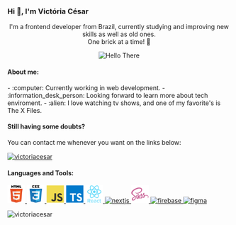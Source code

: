 <h3 align="left">Hi 👋, I'm Victória César</h1>
<p align="center">I'm a frontend developer from Brazil, currently studying and improving new skills as well as old ones.<br>
    One brick at a time! 🤘
</h3>

<p align="center">
<img src="https://www.pinclipart.com/picdir/middle/35-359998_transparent-background-pusheen-gif-clipart.png" alt="Hello There" width="100" height="100"/>
</p>

<h4 align="left">About me:</h4>
- :computer: Currently working in web development.
- :information_desk_person: Looking forward to learn more about tech enviroment.
- :alien: I love watching tv shows, and one of my favorite's is The X Files.

<h4 align="left">Still having some doubts?</h4>
<p align="left">You can contact me whenever you want on the links below:</p>
<p align="left">
<a href="https://linkedin.com/in/victoriacesar" target="blank"><img align="center" src="https://raw.githubusercontent.com/rahuldkjain/github-profile-readme-generator/master/src/images/icons/Social/linked-in-alt.svg" alt="victoriacesar" height="30" width="30" /></a>
</p>

<h4 align="left">Languages and Tools:</h4>
<p align="left"> 
    <a href="https://www.w3.org/html/" target="_blank"> <img src="https://raw.githubusercontent.com/devicons/devicon/master/icons/html5/html5-original-wordmark.svg" alt="html5" width="40" height="40"/> </a> 
  <a href="https://www.w3schools.com/css/" target="_blank"> <img src="https://raw.githubusercontent.com/devicons/devicon/master/icons/css3/css3-original-wordmark.svg" alt="css3" width="40" height="40"/> </a>
    <a href="https://developer.mozilla.org/en-US/docs/Web/JavaScript" target="_blank"> <img src="https://raw.githubusercontent.com/devicons/devicon/master/icons/javascript/javascript-original.svg" alt="javascript" width="40" height="40"/> </a> 
  <a href="https://www.typescriptlang.org/" target="_blank"> <img src="https://raw.githubusercontent.com/devicons/devicon/master/icons/typescript/typescript-original.svg" alt="typescript" width="40" height="40"/> </a>
  <a href="https://reactjs.org/" target="_blank"> <img src="https://raw.githubusercontent.com/devicons/devicon/master/icons/react/react-original-wordmark.svg" alt="react" width="40" height="40"/> </a>
  <a href="https://nextjs.org/" target="_blank"> <img src="https://cdn.worldvectorlogo.com/logos/nextjs-3.svg" alt="nextjs" width="40" height="40"/> </a>
    <a href="https://sass-lang.com" target="_blank"> <img src="https://raw.githubusercontent.com/devicons/devicon/master/icons/sass/sass-original.svg" alt="sass" width="40" height="40"/> </a> 
  <a href="https://firebase.google.com/" target="_blank"> <img src="https://www.vectorlogo.zone/logos/firebase/firebase-icon.svg" alt="firebase" width="40" height="40"/> </a> 
  <a href="https://www.figma.com/" target="_blank"> <img src="https://www.vectorlogo.zone/logos/figma/figma-icon.svg" alt="figma" width="40" height="40"/> </a>
 </p>

<p><img align="left" src="https://github-readme-stats.vercel.app/api/top-langs?username=victoriacesar&show_icons=true&locale=en&layout=compact" alt="victoriacesar" /></p>

<!--
**victoriacesar/victoriacesar** is a ✨ _special_ ✨ repository because its `README.md` (this file) appears on your GitHub profile.

Here are some ideas to get you started:

- 🔭 I’m currently working on ...
- 🌱 I’m currently learning ...
- 👯 I’m looking to collaborate on ...
- 🤔 I’m looking for help with ...
- 💬 Ask me about ...
- 📫 How to reach me: ...
- 😄 Pronouns: ...
- ⚡ Fun fact: ...
-->
